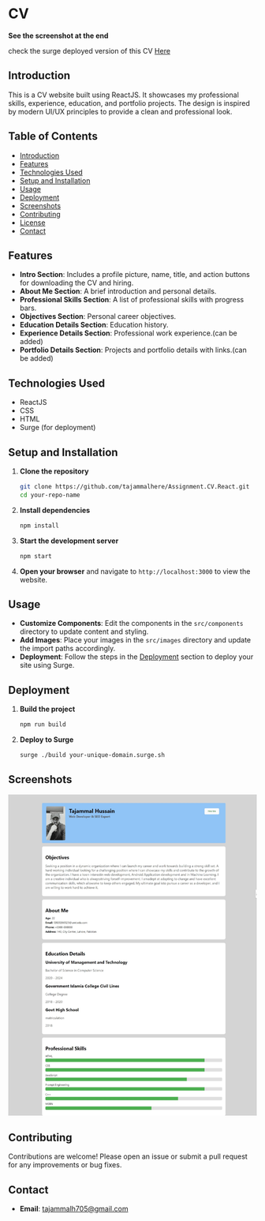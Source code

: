 # CV

**See the screenshot at the end**


check the surge deployed version of this CV 
<a href="https://tajammalcv.surge.sh/" target="_blank">Here</a>

## Introduction
This is a CV website built using ReactJS. It showcases my professional skills, experience, education, and portfolio projects. The design is inspired by modern UI/UX principles to provide a clean and professional look.

## Table of Contents
- [Introduction](#introduction)
- [Features](#features)
- [Technologies Used](#technologies-used)
- [Setup and Installation](#setup-and-installation)
- [Usage](#usage)
- [Deployment](#deployment)
- [Screenshots](#screenshots)
- [Contributing](#contributing)
- [License](#license)
- [Contact](#contact)

## Features
- **Intro Section**: Includes a profile picture, name, title, and action buttons for downloading the CV and hiring.
- **About Me Section**: A brief introduction and personal details.
- **Professional Skills Section**: A list of professional skills with progress bars.
- **Objectives Section**: Personal career objectives.
- **Education Details Section**: Education history.
- **Experience Details Section**: Professional work experience.(can be added)
- **Portfolio Details Section**: Projects and portfolio details with links.(can be added)

## Technologies Used
- ReactJS
- CSS
- HTML
- Surge (for deployment)

## Setup and Installation
1. **Clone the repository**
    ```bash
    git clone https://github.com/tajammalhere/Assignment.CV.React.git
    cd your-repo-name
    ```

2. **Install dependencies**
    ```bash
    npm install
    ```

3. **Start the development server**
    ```bash
    npm start
    ```

4. **Open your browser** and navigate to `http://localhost:3000` to view the website.

## Usage
- **Customize Components**: Edit the components in the `src/components` directory to update content and styling.
- **Add Images**: Place your images in the `src/images` directory and update the import paths accordingly.
- **Deployment**: Follow the steps in the [Deployment](#) section to deploy your site using Surge.

## Deployment
1. **Build the project**
    ```bash
    npm run build
    ```

2. **Deploy to Surge**
    ```bash
    surge ./build your-unique-domain.surge.sh
    ```

## Screenshots

![Screenshot](Screenshot_25-6-2024_23489_localhost.jpeg)

## Contributing
Contributions are welcome! Please open an issue or submit a pull request for any improvements or bug fixes.

## Contact
- **Email**: tajammalh705@gmail.com
